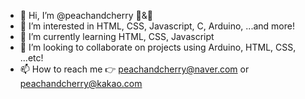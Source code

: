 - 👋 Hi, I’m @peachandcherry 🍑&🍒
- 👀 I’m interested in HTML, CSS, Javascript, C, Arduino, ...and more!
- 🌱 I’m currently learning HTML, CSS, Javascript
- 💞️ I’m looking to collaborate on projects using Arduino, HTML, CSS, ...etc!
- 📫 How to reach me 👉 peachandcherry@naver.com or peachandcherry@kakao.com
